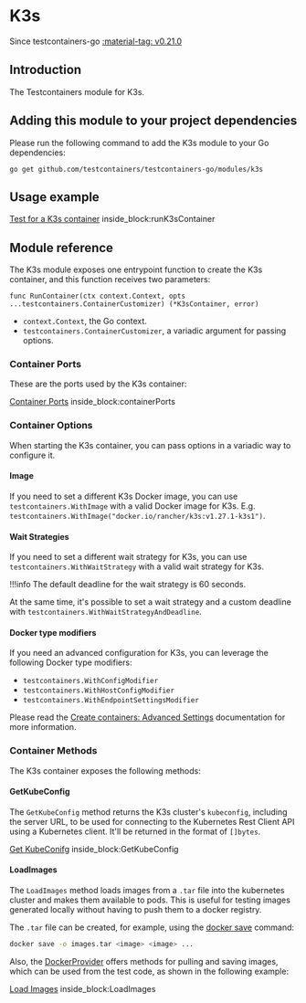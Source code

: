 # K3s

Since testcontainers-go <a href="https://github.com/testcontainers/testcontainers-go/releases/tag/v0.21.0"><span class="tc-version">:material-tag: v0.21.0</span></a>

## Introduction

The Testcontainers module for K3s.

## Adding this module to your project dependencies

Please run the following command to add the K3s module to your Go dependencies:

```
go get github.com/testcontainers/testcontainers-go/modules/k3s
```

## Usage example

<!--codeinclude-->
[Test for a K3s container](../../modules/k3s/k3s_test.go) inside_block:runK3sContainer
<!--/codeinclude-->

## Module reference

The K3s module exposes one entrypoint function to create the K3s container, and this function receives two parameters:

```golang
func RunContainer(ctx context.Context, opts ...testcontainers.ContainerCustomizer) (*K3sContainer, error)
```

- `context.Context`, the Go context.
- `testcontainers.ContainerCustomizer`, a variadic argument for passing options.


### Container Ports
These are the ports used by the K3s container:
<!--codeinclude-->
[Container Ports](../../modules/k3s/k3s.go) inside_block:containerPorts
<!--/codeinclude-->

### Container Options

When starting the K3s container, you can pass options in a variadic way to configure it.

#### Image

If you need to set a different K3s Docker image, you can use `testcontainers.WithImage` with a valid Docker image
for K3s. E.g. `testcontainers.WithImage("docker.io/rancher/k3s:v1.27.1-k3s1")`.

#### Wait Strategies

If you need to set a different wait strategy for K3s, you can use `testcontainers.WithWaitStrategy` with a valid wait strategy
for K3s.

!!!info
    The default deadline for the wait strategy is 60 seconds.

At the same time, it's possible to set a wait strategy and a custom deadline with `testcontainers.WithWaitStrategyAndDeadline`.

#### Docker type modifiers

If you need an advanced configuration for K3s, you can leverage the following Docker type modifiers:

- `testcontainers.WithConfigModifier`
- `testcontainers.WithHostConfigModifier`
- `testcontainers.WithEndpointSettingsModifier`

Please read the [Create containers: Advanced Settings](../features/creating_container.md#advanced-settings) documentation for more information.

### Container Methods

The K3s container exposes the following methods:

#### GetKubeConfig

The `GetKubeConfig` method returns the K3s cluster's `kubeconfig`, including the server URL, to be used for connecting
to the Kubernetes Rest Client API using a Kubernetes client. It'll be returned in the format of `[]bytes`.

<!--codeinclude-->
[Get KubeConifg](../../modules/k3s/k3s_test.go) inside_block:GetKubeConfig
<!--/codeinclude-->

#### LoadImages

The `LoadImages` method loads images from a `.tar` file into the kubernetes cluster and makes them available to pods. This is useful for testing images generated locally without having to push them to a docker registry.

The `.tar` file can be created, for example, using the [docker save](https://docs.docker.com/engine/reference/commandline/save/) command:

```sh
docker save -o images.tar <image> <image> ...
```

Also, the [DockerProvider](https://pkg.go.dev/github.com/testcontainers/testcontainers-go#DockerProvider) offers methods for pulling and saving images, which can be used from the test code, as shown in the following example:

<!--codeinclude-->
[Load Images](../../modules/k3s/k3s_image_test.go) inside_block:LoadImages
<!--/codeinclude-->